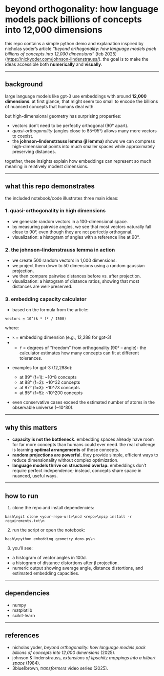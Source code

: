 # beyond orthogonality: how language models pack billions of concepts into 12,000 dimensions

this repo contains a simple python demo and explanation inspired by nicholas yoder’s article *“beyond orthogonality: how language models pack billions of concepts into 12,000 dimensions”* (feb 2025) (https://nickyoder.com/johnson-lindenstrauss/). the goal is to make the ideas accessible both **numerically** and **visually**.

---

## background

large language models like gpt-3 use embeddings with around **12,000 dimensions**. at first glance, that might seem too small to encode the billions of nuanced concepts that humans deal with.

but high-dimensional geometry has surprising properties:

* vectors don’t need to be perfectly orthogonal (90° apart).
* *quasi-orthogonality* (angles close to 85–95°) allows many more vectors to coexist.
* the **johnson–lindenstrauss lemma (jl lemma)** shows we can compress high-dimensional points into much smaller spaces while approximately preserving distances.

together, these insights explain how embeddings can represent so much meaning in relatively modest dimensions.

---

## what this repo demonstrates

the included notebook/code illustrates three main ideas:

### 1. quasi-orthogonality in high dimensions

* we generate random vectors in a 100-dimensional space.
* by measuring pairwise angles, we see that most vectors naturally fall close to 90°, even though they are not perfectly orthogonal.
* visualization: a histogram of angles with a reference line at 90°.

### 2. the johnson–lindenstrauss lemma in action

* we create 500 random vectors in 1,000 dimensions.
* we project them down to 50 dimensions using a random gaussian projection.
* we then compare pairwise distances before vs. after projection.
* visualization: a histogram of distance ratios, showing that most distances are well-preserved.

### 3. embedding capacity calculator

* based on the formula from the article:

`vectors ≈ 10^(k * f² / 1500)` 

where:  
- `k` = embedding dimension (e.g., 12,288 for gpt-3)
- - `f` = degrees of “freedom” from orthogonality (90° – angle)- the calculator estimates how many concepts can fit at different tolerances.

* examples for gpt-3 (12,288d):

  * at 89° (f=1): \~10^8 concepts
  * at 88° (f=2): \~10^32 concepts
  * at 87° (f=3): \~10^73 concepts
  * at 85° (f=5): \~10^200 concepts
* even conservative cases exceed the estimated number of atoms in the observable universe (\~10^80).

---

## why this matters

* **capacity is not the bottleneck.** embedding spaces already have room for far more concepts than humans could ever need. the real challenge is learning **optimal arrangements** of these concepts.
* **random projections are powerful.** they provide simple, efficient ways to reduce dimensionality without complex optimization.
* **language models thrive on structured overlap.** embeddings don’t require perfect independence; instead, concepts share space in nuanced, useful ways.

---

## how to run

1. clone the repo and install dependencies:

`bash\ngit clone <your-repo-url>\ncd <repo>\npip install -r requirements.txt\n`

2. run the script or open the notebook:

`bash\npython embedding_geometry_demo.py\n`

3. you’ll see:

* a histogram of vector angles in 100d.
* a histogram of distance distortions after jl projection.
* numeric output showing average angle, distance distortions, and estimated embedding capacities.

---

## dependencies

* numpy
* matplotlib
* scikit-learn

---

## references

* nicholas yoder, *beyond orthogonality: how language models pack billions of concepts into 12,000 dimensions* (2025).
* johnson & lindenstrauss, *extensions of lipschitz mappings into a hilbert space* (1984).
* 3blue1brown, *transformers* video series (2025).
